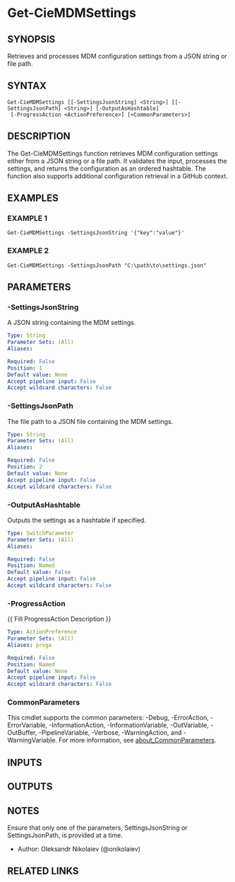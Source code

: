 ﻿---
external help file: ciellos.mdm-help.xml
Module Name: ciellos.mdm
online version:
schema: 2.0.0
---

# Get-CieMDMSettings

## SYNOPSIS
Retrieves and processes MDM configuration settings from a JSON string or file path.

## SYNTAX

```
Get-CieMDMSettings [[-SettingsJsonString] <String>] [[-SettingsJsonPath] <String>] [-OutputAsHashtable]
 [-ProgressAction <ActionPreference>] [<CommonParameters>]
```

## DESCRIPTION
The Get-CieMDMSettings function retrieves MDM configuration settings either from a JSON string or a file path.
It validates the input, processes the settings, and returns the configuration as an ordered hashtable.
The function also supports additional configuration retrieval in a GitHub context.

## EXAMPLES

### EXAMPLE 1
```
Get-CieMDMSettings -SettingsJsonString '{"key":"value"}'
```

### EXAMPLE 2
```
Get-CieMDMSettings -SettingsJsonPath "C:\path\to\settings.json"
```

## PARAMETERS

### -SettingsJsonString
A JSON string containing the MDM settings.

```yaml
Type: String
Parameter Sets: (All)
Aliases:

Required: False
Position: 1
Default value: None
Accept pipeline input: False
Accept wildcard characters: False
```

### -SettingsJsonPath
The file path to a JSON file containing the MDM settings.

```yaml
Type: String
Parameter Sets: (All)
Aliases:

Required: False
Position: 2
Default value: None
Accept pipeline input: False
Accept wildcard characters: False
```

### -OutputAsHashtable
Outputs the settings as a hashtable if specified.

```yaml
Type: SwitchParameter
Parameter Sets: (All)
Aliases:

Required: False
Position: Named
Default value: False
Accept pipeline input: False
Accept wildcard characters: False
```

### -ProgressAction
{{ Fill ProgressAction Description }}

```yaml
Type: ActionPreference
Parameter Sets: (All)
Aliases: proga

Required: False
Position: Named
Default value: None
Accept pipeline input: False
Accept wildcard characters: False
```

### CommonParameters
This cmdlet supports the common parameters: -Debug, -ErrorAction, -ErrorVariable, -InformationAction, -InformationVariable, -OutVariable, -OutBuffer, -PipelineVariable, -Verbose, -WarningAction, and -WarningVariable. For more information, see [about_CommonParameters](http://go.microsoft.com/fwlink/?LinkID=113216).

## INPUTS

## OUTPUTS

## NOTES
Ensure that only one of the parameters, SettingsJsonString or SettingsJsonPath, is provided at a time.
- Author: Oleksandr Nikolaiev (@onikolaiev)

## RELATED LINKS
